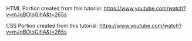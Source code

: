 HTML Portion created from this tutorial: https://www.youtube.com/watch?v=mJgBOIoGihA&t=265s

CSS Portion created from this tutorial: https://www.youtube.com/watch?v=mJgBOIoGihA&t=265s